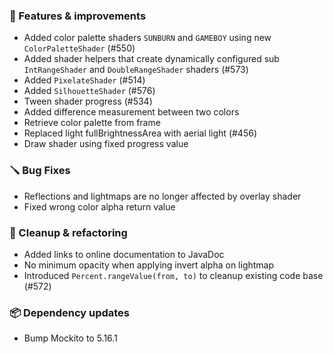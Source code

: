 ### 🚀 Features & improvements

- Added color palette shaders `SUNBURN` and `GAMEBOY` using new `ColorPaletteShader` (#550)
- Added shader helpers that create dynamically configured sub `IntRangeShader` and `DoubleRangeShader` shaders (#573)
- Added `PixelateShader` (#514)
- Added `SilhouetteShader` (#576)
- Tween shader progress (#534)
- Added difference measurement between two colors
- Retrieve color palette from frame
- Replaced light fullBrightnessArea with aerial light (#456)
- Draw shader using fixed progress value

### 🪛 Bug Fixes

- Reflections and lightmaps are no longer affected by overlay shader
- Fixed wrong color alpha return value

### 🧽 Cleanup & refactoring

- Added links to online documentation to JavaDoc
- No minimum opacity when applying invert alpha on lightmap
- Introduced `Percent.rangeValue(from, to)` to cleanup existing code base (#572)

### 📦 Dependency updates

- Bump Mockito to 5.16.1
